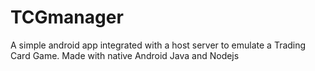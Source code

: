 # TCGmanager
A simple android app integrated with a host server to emulate a Trading Card Game. Made with native Android Java and Nodejs

